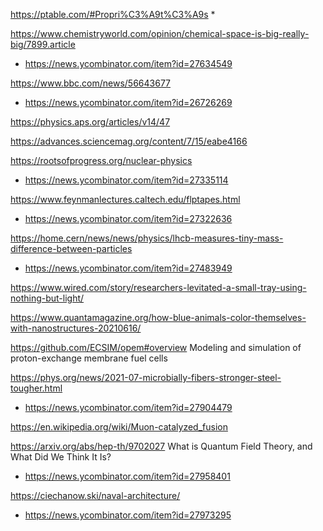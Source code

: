 https://ptable.com/#Propri%C3%A9t%C3%A9s
*

https://www.chemistryworld.com/opinion/chemical-space-is-big-really-big/7899.article
* https://news.ycombinator.com/item?id=27634549

https://www.bbc.com/news/56643677
* https://news.ycombinator.com/item?id=26726269

https://physics.aps.org/articles/v14/47

https://advances.sciencemag.org/content/7/15/eabe4166

https://rootsofprogress.org/nuclear-physics
* https://news.ycombinator.com/item?id=27335114

https://www.feynmanlectures.caltech.edu/flptapes.html
* https://news.ycombinator.com/item?id=27322636

https://home.cern/news/news/physics/lhcb-measures-tiny-mass-difference-between-particles
* https://news.ycombinator.com/item?id=27483949

https://www.wired.com/story/researchers-levitated-a-small-tray-using-nothing-but-light/

https://www.quantamagazine.org/how-blue-animals-color-themselves-with-nanostructures-20210616/

https://github.com/ECSIM/opem#overview Modeling and simulation of proton-exchange membrane fuel cells

https://phys.org/news/2021-07-microbially-fibers-stronger-steel-tougher.html
* https://news.ycombinator.com/item?id=27904479

https://en.wikipedia.org/wiki/Muon-catalyzed_fusion

https://arxiv.org/abs/hep-th/9702027 What is Quantum Field Theory, and What Did We Think It Is?
* https://news.ycombinator.com/item?id=27958401

https://ciechanow.ski/naval-architecture/
* https://news.ycombinator.com/item?id=27973295

